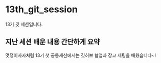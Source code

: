 # 13th_git_session
13기 깃 세션입니다.

## 지난 세션 배운 내용 간단하게 요약

멋쟁이사자처럼 13기 첫 공통세션에서는 깃허브 협업과 장고 세팅을 배웠습니다~!